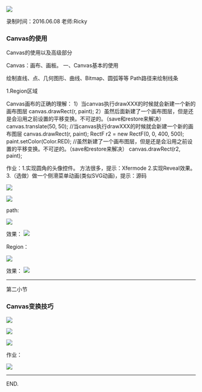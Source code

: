 ![](https://github.com/IvyZh/Android_Learning/blob/master/DN/UI/imgs/QQ%E6%88%AA%E5%9B%BE.png)

录制时间：2016.06.08
老师:Ricky


### Canvas的使用



Canvas的使用以及高级部分

Canvas：画布、画板。
一、Canvas基本的使用

绘制直线、点、几何图形、曲线、Bitmap、圆弧等等
Path路径来绘制线条

1.Region区域


Canvas画布的正确的理解：
	1）当canvas执行drawXXX的时候就会新建一个新的画布图层
		canvas.drawRect(r, paint);
	2）虽然后面新建了一个画布图层，但是还是会沿用之前设置的平移变换。不可逆的。（save和restore来解决）
		canvas.translate(50, 50);
		//当canvas执行drawXXX的时候就会新建一个新的画布图层
		canvas.drawRect(r, paint);
		RectF r2 = new RectF(0, 0, 400, 500);
		paint.setColor(Color.RED);
		//虽然新建了一个画布图层，但是还是会沿用之前设置的平移变换。不可逆的。（save和restore来解决）
		canvas.drawRect(r2, paint);



作业：1.实现圆角的头像控件。
	方法很多，提示：Xfermode
	2.实现Reveal效果。
	3.（选做）做一个侧滑菜单动画(类似SVG动画)，提示：源码


![](http://1)

![](http://2)

path:

![](http://3)

效果：
![](http://4)

Region：

![](http://5)

效果：
![](http://6)


---


第二小节


### Canvas变换技巧

![](http://7)

![](http://8)

![](http://9)

作业：

![](http://10)


---

END.